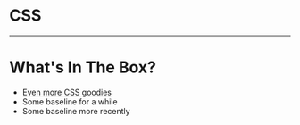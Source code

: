 # CSS

---

# What's In The Box?

- [Even more CSS goodies](https://github.com/paulswithers/super-procode-mode-openntf/tree/main/samples/css-sample)
- Some baseline for a while
- Some baseline more recently